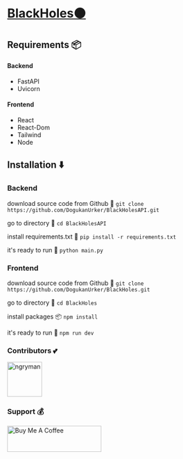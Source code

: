 # [BlackHoles⚫](https://dogukanurker.com/blackholes)

## Requirements 📦

#### Backend

- FastAPI
- Uvicorn

#### Frontend

- React
- React-Dom
- Tailwind
- Node

## Installation ⬇️

### Backend

download source code from Github 💾
`git clone https://github.com/DogukanUrker/BlackHolesAPI.git`

go to directory 📁
`cd BlackHolesAPI`

install requirements.txt 🔽
`pip install -r requirements.txt`

it's ready to run 🎉
`python main.py`

### Frontend
download source code from Github 💾
`git clone https://github.com/DogukanUrker/BlackHoles.git`

go to directory 📁
`cd BlackHoles`

install packages 📦
`npm install`

it's ready to run 🎉
`npm run dev`

### Contributors 💕

<a href="https://github.com/dogukanurker"><img src="https://avatars.githubusercontent.com/u/62756402" title="ngryman" width="80" height="80"></a>

### Support 💰

<a href="https://dogukanurker.com/donate" target="_blank"><img src="https://cdn.buymeacoffee.com/buttons/v2/arial-red.png" alt="Buy Me A Coffee" style="height: 60px !important;width: 217px !important;" ></a>
